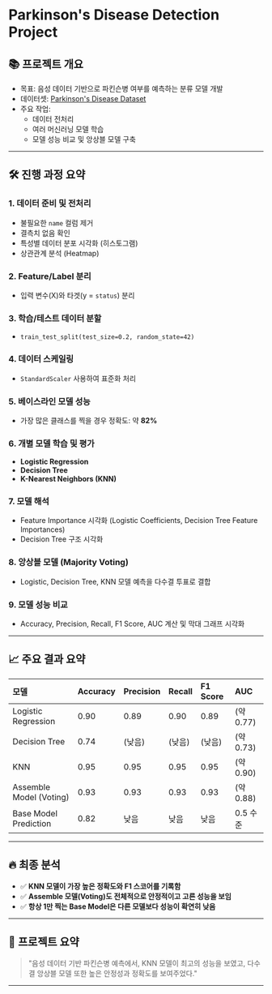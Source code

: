 # Parkinson's Disease Detection Project

## 📚 프로젝트 개요

- 목표: 음성 데이터 기반으로 파킨슨병 여부를 예측하는 분류 모델 개발
- 데이터셋: [Parkinson's Disease Dataset](https://www.kaggle.com/datasets/gauravduttakiit/parkinson-disease-detection)
- 주요 작업:
  - 데이터 전처리
  - 여러 머신러닝 모델 학습
  - 모델 성능 비교 및 앙상블 모델 구축

---

## 🛠 진행 과정 요약

### 1. 데이터 준비 및 전처리
- 불필요한 `name` 컬럼 제거
- 결측치 없음 확인
- 특성별 데이터 분포 시각화 (히스토그램)
- 상관관계 분석 (Heatmap)

### 2. Feature/Label 분리
- 입력 변수(X)와 타겟(y = `status`) 분리

### 3. 학습/테스트 데이터 분할
- `train_test_split(test_size=0.2, random_state=42)`

### 4. 데이터 스케일링
- `StandardScaler` 사용하여 표준화 처리

### 5. 베이스라인 모델 성능
- 가장 많은 클래스를 찍을 경우 정확도: 약 **82%**

### 6. 개별 모델 학습 및 평가
- **Logistic Regression**
- **Decision Tree**
- **K-Nearest Neighbors (KNN)**

### 7. 모델 해석
- Feature Importance 시각화 (Logistic Coefficients, Decision Tree Feature Importances)
- Decision Tree 구조 시각화

### 8. 앙상블 모델 (Majority Voting)
- Logistic, Decision Tree, KNN 모델 예측을 다수결 투표로 결합

### 9. 모델 성능 비교
- Accuracy, Precision, Recall, F1 Score, AUC 계산 및 막대 그래프 시각화

---

## 📈 주요 결과 요약

| 모델 | Accuracy | Precision | Recall | F1 Score | AUC |
|:---|:---|:---|:---|:---|:---|
| Logistic Regression | 0.90 | 0.89 | 0.90 | 0.89 | (약 0.77) |
| Decision Tree | 0.74 | (낮음) | (낮음) | (낮음) | (약 0.73) |
| KNN | 0.95 | 0.95 | 0.95 | 0.95 | (약 0.90) |
| Assemble Model (Voting) | 0.93 | 0.93 | 0.93 | 0.93 | (약 0.88) |
| Base Model Prediction | 0.82 | 낮음 | 낮음 | 낮음 | 0.5 수준 |

---

## 🔥 최종 분석

- ✅ **KNN 모델이 가장 높은 정확도와 F1 스코어를 기록함**
- ✅ **Assemble 모델(Voting)도 전체적으로 안정적이고 고른 성능을 보임**
- ✅ **항상 1만 찍는 Base Model은 다른 모델보다 성능이 확연히 낮음**

---

## 📢 프로젝트 요약

> "음성 데이터 기반 파킨슨병 예측에서, KNN 모델이 최고의 성능을 보였고, 다수결 앙상블 모델 또한 높은 안정성과 정확도를 보여주었다."

---
